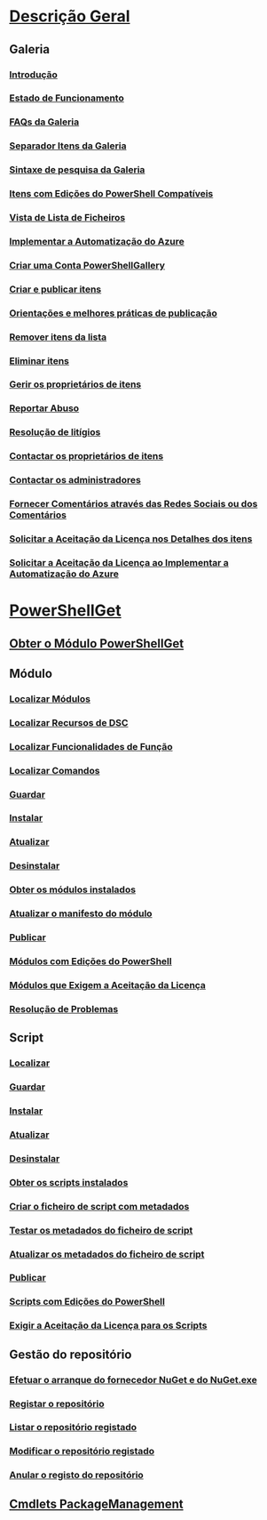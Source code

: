 # [Descrição Geral](readme.md)
## Galeria
### [Introdução](psgallery/psgallery_gettingstarted.md)
### [Estado de Funcionamento](psgallery/psgallery_status.md)
### [FAQs da Galeria](psgallery/psgallery_faqs.md)
### [Separador Itens da Galeria](psgallery/psgallery_items_tab.md)
### [Sintaxe de pesquisa da Galeria](psgallery/psgallery_search_syntax.md)
### [Itens com Edições do PowerShell Compatíveis](psgallery/psgallery_pseditions.md)
### [Vista de Lista de Ficheiros](psgallery/psgallery_filelist_feature.md)
### [Implementar a Automatização do Azure](psgallery/psgallery_deploy_to_azure_automation.md)
### [Criar uma Conta PowerShellGallery](psgallery/psgallery_creating_an_account.md)
### [Criar e publicar itens](psgallery/Creating-and-Publishing-an-item.md)
### [Orientações e melhores práticas de publicação](psgallery/psgallery-PublishingGuidelines.md)
### [Remover itens da lista](psgallery/psgallery_unlist_items.md)
### [Eliminar itens](psgallery/Deleting-Items.md)
### [Gerir os proprietários de itens](psgallery/Managing-Item-Owners.md)
### [Reportar Abuso](psgallery/psgallery_report_abuse.md)
### [Resolução de litígios](psgallery/psgallery_dispute_resolution.md)
### [Contactar os proprietários de itens](psgallery/psgallery_contacting_item_owners.md)
### [Contactar os administradores](psgallery/psgallery_contacting_administrators.md)
### [Fornecer Comentários através das Redes Sociais ou dos Comentários](psgallery/psgallery-SocialMediaFeedback.md)
### [Solicitar a Aceitação da Licença nos Detalhes dos itens](psgallery/psgallery_requires_license_acceptance.md)
### [Solicitar a Aceitação da Licença ao Implementar a Automatização do Azure](psgallery/psgallery_deploy_to_azure_automation_requireLicenseAcceptance.md)

# [PowerShellGet](psget/overview.md)
## [Obter o Módulo PowerShellGet](psget/get_psget_module.md)

## Módulo
### [Localizar Módulos](psget/module/psget_find-module.md)
### [Localizar Recursos de DSC](psget/module/psget_find-dscresource.md)
### [Localizar Funcionalidades de Função](psget/module/psget_find-rolecapability.md)
### [Localizar Comandos](psget/module/psget_find-command.md)
### [Guardar](psget/module/psget_save-module.md)
### [Instalar](psget/module/psget_install-module.md)
### [Atualizar](psget/module/psget_update-module.md)
### [Desinstalar](psget/module/psget_uninstall-module.md)
### [Obter os módulos instalados](psget/module/psget_get-installedmodule.md)
### [Atualizar o manifesto do módulo](psget/module/psget_update-modulemanifest.md)
### [Publicar](psget/module/psget_publish-module.md)
### [Módulos com Edições do PowerShell](psget/module/modulewithpseditionsupport.md)
### [Módulos que Exigem a Aceitação da Licença](psget/module/RequireLicenseAcceptance.md)
### [Resolução de Problemas](psget/psget_cmdlets_troubleshooting.md)

## Script
### [Localizar](psget/script/psget_find-script.md)
### [Guardar](psget/script/psget_save-script.md)
### [Instalar](psget/script/psget_install-script.md)
### [Atualizar](psget/script/psget_update-script.md)
### [Desinstalar](psget/script/psget_uninstall-script.md)
### [Obter os scripts instalados](psget/script/psget_get-installedscript.md)
### [Criar o ficheiro de script com metadados](psget/script/psget_new-scriptfileinfo.md)
### [Testar os metadados do ficheiro de script](psget/script/psget_test-scriptfileinfo.md)
### [Atualizar os metadados do ficheiro de script](psget/script/psget_update-scriptfileinfo.md)
### [Publicar](psget/script/psget_publish-script.md)
### [Scripts com Edições do PowerShell](psget/script/scriptwithpseditionsupport.md)
### [Exigir a Aceitação da Licença para os Scripts](psget/script/script_RequireLicenseAcceptance.md)

## Gestão do repositório
### [Efetuar o arranque do fornecedor NuGet e do NuGet.exe](psget/repository/bootstrapping_nuget_proivder_and_exe.md)
### [Registar o repositório](psget/repository/psget_register-psrepository.md)
### [Listar o repositório registado](psget/repository/psget_get-psrepository.md)
### [Modificar o repositório registado](psget/repository/psget_set-psrepository.md)
### [Anular o registo do repositório](psget/repository/psget_unregister-psrepository.md)

## [Cmdlets PackageManagement](psget/oneget/PackageManagement_cmdlets.md)
